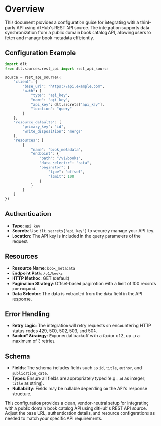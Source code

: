 # Overview

This document provides a configuration guide for integrating with a third-party API using dltHub's REST API source. The integration supports data synchronization from a public domain book catalog API, allowing users to fetch and manage book metadata efficiently.

## Configuration Example

```python
import dlt
from dlt.sources.rest_api import rest_api_source

source = rest_api_source({
    "client": {
        "base_url": "https://api.example.com",
        "auth": {
            "type": "api_key",
            "name": "api_key",
            "api_key": dlt.secrets["api_key"],
            "location": "query"
        }
    },
    "resource_defaults": {
        "primary_key": "id",
        "write_disposition": "merge"
    },
    "resources": [
        {
            "name": "book_metadata",
            "endpoint": {
                "path": "/v1/books",
                "data_selector": "data",
                "paginator": {
                    "type": "offset",
                    "limit": 100
                }
            }
        }
    ]
})
```

## Authentication

- **Type**: `api_key`
- **Secrets**: Use `dlt.secrets["api_key"]` to securely manage your API key.
- **Location**: The API key is included in the query parameters of the request.

## Resources

- **Resource Name**: `book_metadata`
- **Endpoint Path**: `/v1/books`
- **HTTP Method**: GET (default)
- **Pagination Strategy**: Offset-based pagination with a limit of 100 records per request.
- **Data Selector**: The data is extracted from the `data` field in the API response.

## Error Handling

- **Retry Logic**: The integration will retry requests on encountering HTTP status codes 429, 500, 502, 503, and 504.
- **Backoff Strategy**: Exponential backoff with a factor of 2, up to a maximum of 3 retries.

## Schema

- **Fields**: The schema includes fields such as `id`, `title`, `author`, and `publication_date`.
- **Types**: Ensure all fields are appropriately typed (e.g., `id` as integer, `title` as string).
- **Nullability**: Fields may be nullable depending on the API's response structure.

This configuration provides a clean, vendor-neutral setup for integrating with a public domain book catalog API using dltHub's REST API source. Adjust the base URL, authentication details, and resource configurations as needed to match your specific API requirements.